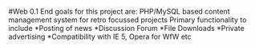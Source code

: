 #Web 0.1
End goals for this project are:
PHP/MySQL based content management system for retro focussed projects
Primary functionality to include
*Posting of news
*Discussion Forum
*File Downloads
*Private advertising
*Compatibility with IE 5, Opera for WfW etc

